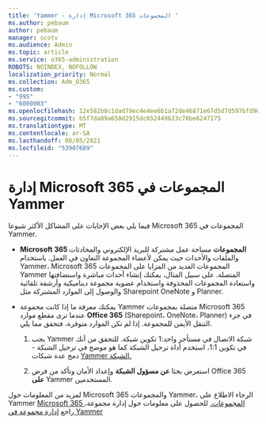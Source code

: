 ```yaml
---
title: 'Yammer - إدارة Microsoft 365 المجموعات '
ms.author: pebaum
author: pebaum
manager: scotv
ms.audience: Admin
ms.topic: article
ms.service: o365-administration
ROBOTS: NOINDEX, NOFOLLOW
localization_priority: Normal
ms.collection: Adm_O365
ms.custom:
- "995"
- "6000003"
ms.openlocfilehash: 12e582b8c1dad79ec4e4ee6b1a72de46871e67d5d7d597bfd90963dcb6647b61
ms.sourcegitcommit: b5f7da89a650d2915dc652449623c78be6247175
ms.translationtype: MT
ms.contentlocale: ar-SA
ms.lasthandoff: 08/05/2021
ms.locfileid: "53907689"
---
```

# <a name="manage-microsoft-365-groups-in-yammer"></a>إدارة Microsoft 365 المجموعات في Yammer

فيما يلي بعض الإجابات على المشاكل الأكثر شيوعا Microsoft 365 المجموعات في Yammer.

* **Microsoft 365 المجموعات** مساحة عمل مشتركة للبريد الإلكتروني والمحادثات والملفات والأحداث حيث يمكن لأعضاء المجموعة التعاون في العمل. باستخدام Yammer، Microsoft 365 المجموعات العديد من المزايا على المجموعات Yammer المتصلة. على سبيل المثال، يمكنك إنشاء أحداث مباشرة واستضافتها واستعادة المجموعات المحذوفة واستخدام عضوية مجموعة ديناميكية وأرشفة تلقائية والوصول إلى الموارد المشتركة مثل Sharepoint OneNote و Planner.

* يمكنك معرفة ما إذا كانت مجموعة Yammer متصلة بمجموعات Microsoft 365 عندما ترى مقطع موارد **Office 365** (Sharepoint، OneNote، Planner) في جزء التنقل الأيمن للمجموعة. إذا لم تكن الموارد متوفرة، فتحقق مما يلي.

  1. يجب Yammer شبكة الاتصال في مستأجر واحد:1 تكوين شبكة. للتحقق من أنك في تكوين 1:1، استخدم أداة ترحيل الشبكة كما هو موضح في ترحيل الشبكة - دمج عدة شبكات [Yammer الشبكة.](https://docs.microsoft.com/yammer/configure-your-yammer-network/consolidate-multiple-yammer-networks) 

  2. استعرض بحثا **عن مسؤول الشبكة** وإعداد الأمان وتأكد من فرض Office 365 **على** Yammer المستخدمين.

لمزيد من المعلومات حول Microsoft 365 والمجموعات Yammer، الرجاء الاطلاع على Yammer [Microsoft 365 المجموعات.](https://docs.microsoft.com/yammer/manage-yammer-groups/yammer-and-office-365-groups) للحصول على معلومات حول إدارة مجموعة، راجع [إدارة مجموعة في Yammer](https://support.office.com/article/Manage-a-group-in-Yammer-6e05c6d6-5548-4c88-89cd-e6757a514ef2)
